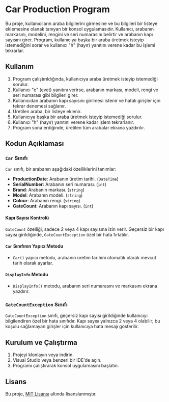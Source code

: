 # Car Production Program

Bu proje, kullanıcıların araba bilgilerini girmesine ve bu bilgileri bir listeye eklemesine olanak tanıyan bir konsol uygulamasıdır. Kullanıcı, arabanın markasını, modelini, rengini ve seri numarasını belirtir ve arabanın kapı sayısını girer. Program, kullanıcıya başka bir araba üretmek isteyip istemediğini sorar ve kullanıcı "h" (hayır) yanıtını verene kadar bu işlemi tekrarlar.

## Kullanım

1. Program çalıştırıldığında, kullanıcıya araba üretmek isteyip istemediği sorulur.
2. Kullanıcı "e" (evet) yanıtını verirse, arabanın markası, modeli, rengi ve seri numarası gibi bilgileri girer.
3. Kullanıcıdan arabanın kapı sayısını girilmesi istenir ve hatalı girişler için tekrar denemesi sağlanır.
4. Üretilen araba, bir listeye eklenir.
5. Kullanıcıya başka bir araba üretmek isteyip istemediği sorulur.
6. Kullanıcı "h" (hayır) yanıtını verene kadar işlem tekrarlanır.
7. Program sona erdiğinde, üretilen tüm arabalar ekrana yazdırılır.

## Kodun Açıklaması

### `Car` Sınıfı

`Car` sınıfı, bir arabanın aşağıdaki özelliklerini tanımlar:
- **ProductionDate**: Arabanın üretim tarihi. (`DateTime`)
- **SerialNumber**: Arabanın seri numarası. (`int`)
- **Brand**: Arabanın markası. (`string`)
- **Model**: Arabanın modeli. (`string`)
- **Colour**: Arabanın rengi. (`string`)
- **GateCount**: Arabanın kapı sayısı. (`int`)

#### Kapı Sayısı Kontrolü

`GateCount` özelliği, sadece 2 veya 4 kapı sayısına izin verir. Geçersiz bir kapı sayısı girildiğinde, `GateCountException` özel bir hata fırlatılır.

#### `Car` Sınıfının Yapıcı Metodu

- `Car()` yapıcı metodu, arabanın üretim tarihini otomatik olarak mevcut tarih olarak ayarlar.

#### `DisplayInfo` Metodu

- `DisplayInfo()` metodu, arabanın seri numarasını ve markasını ekrana yazdırır.

### `GateCountException` Sınıfı

`GateCountException` sınıfı, geçersiz kapı sayısı girildiğinde kullanıcıyı bilgilendiren özel bir hata sınıfıdır. Kapı sayısı yalnızca 2 veya 4 olabilir; bu koşulu sağlamayan girişler için kullanıcıya hata mesajı gösterilir.

## Kurulum ve Çalıştırma

1. Projeyi klonlayın veya indirin.
2. Visual Studio veya benzeri bir IDE'de açın.
3. Programı çalıştırarak konsol uygulamasını başlatın.

## Lisans

Bu proje, [MIT Lisansı](https://opensource.org/licenses/MIT) altında lisanslanmıştır.
